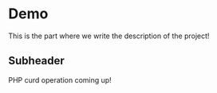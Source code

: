 # Demo

This is the part where we write the description of the project!

## Subheader

PHP curd operation coming up!
